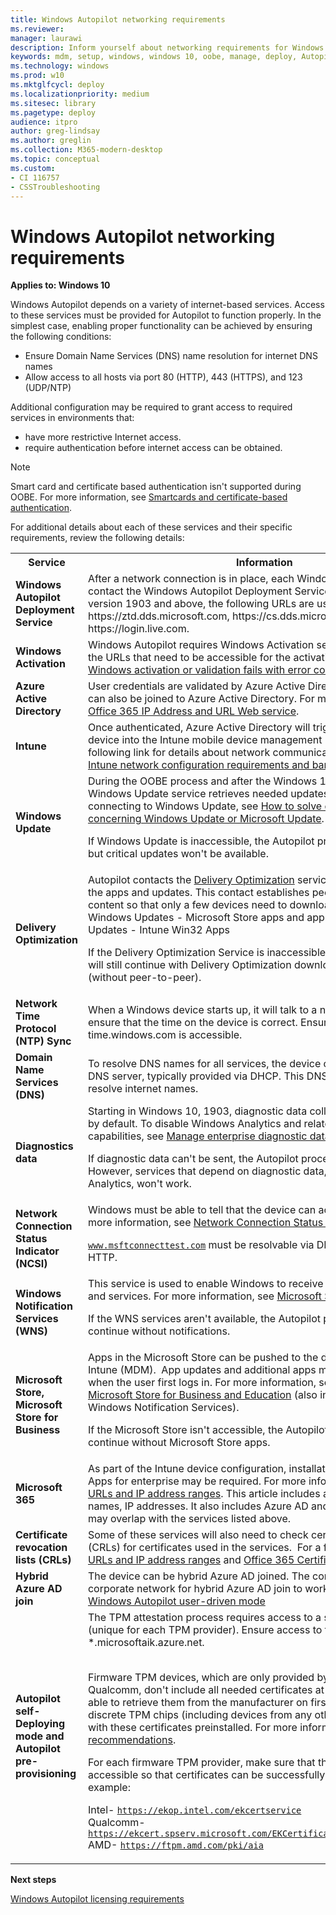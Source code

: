 ```yaml
---
title: Windows Autopilot networking requirements
ms.reviewer: 
manager: laurawi
description: Inform yourself about networking requirements for Windows Autopilot deployment.
keywords: mdm, setup, windows, windows 10, oobe, manage, deploy, Autopilot, ztd, zero-touch, partner, msfb, intune
ms.technology: windows
ms.prod: w10
ms.mktglfcycl: deploy
ms.localizationpriority: medium
ms.sitesec: library
ms.pagetype: deploy
audience: itpro
author: greg-lindsay
ms.author: greglin
ms.collection: M365-modern-desktop
ms.topic: conceptual
ms.custom: 
- CI 116757
- CSSTroubleshooting
---
```



# Windows Autopilot networking requirements

**Applies to: Windows 10**

Windows Autopilot depends on a variety of internet-based services. Access to these services must be provided for Autopilot to function properly. In the simplest case, enabling proper functionality can be achieved by ensuring the following conditions:

- Ensure Domain Name Services (DNS) name resolution for internet DNS names
- Allow access to all hosts via port 80 (HTTP), 443 (HTTPS), and 123 (UDP/NTP)

Additional configuration may be required to grant access to required services in environments that:
- have more restrictive Internet access.
- require authentication before internet access can be obtained. 

> [!NOTE]
> Smart card and certificate based authentication isn't supported during OOBE. For more information, see [Smartcards and certificate-based authentication](/azure/active-directory/devices/azureadjoin-plan#smartcards-and-certificate-based-authentication).

For additional details about each of these services and their specific requirements, review the following details:

<table><th>Service<th>Information
<tr><td><b>Windows Autopilot Deployment Service<b><td>After a network connection is in place, each Windows 10 device will contact the Windows Autopilot Deployment Service. With Windows 10 version 1903 and above, the following URLs are used: https://ztd.dds.microsoft.com, https://cs.dds.microsoft.com, and https://login.live.com.<br>

<tr><td><b>Windows Activation<b><td>Windows Autopilot requires Windows Activation services. For details about the URLs that need to be accessible for the activation services, see <a href="https://support.microsoft.com/help/921471/windows-activation-or-validation-fails-with-error-code-0x8004fe33">Windows activation or validation fails with error code 0x8004FE33</a>.<br>

<tr><td><b>Azure Active Directory<b><td>User credentials are validated by Azure Active Directory, and the device can also be joined to Azure Active Directory. For more information, see <a href="https://docs.microsoft.com/office365/enterprise/office-365-ip-web-service">Office 365 IP Address and URL Web service</a>.
<tr><td><b>Intune<b><td>Once authenticated, Azure Active Directory will trigger enrollment of the device into the Intune mobile device management (MDM) service. See the following link for details about network communication requirements: <a href="https://docs.microsoft.com/intune/network-bandwidth-use#network-communication-requirements">Intune network configuration requirements and bandwidth</a>.
<tr><td><b>Windows Update<b><td>During the OOBE process and after the Windows 10 OS configuration, the Windows Update service retrieves needed updates. If there are problems connecting to Windows Update, see <a href="https://support.microsoft.com/help/818018/how-to-solve-connection-problems-concerning-windows-update-or-microsof">How to solve connection problems concerning Windows Update or Microsoft Update</a>.<br>

If Windows Update is inaccessible, the Autopilot process will still continue but critical updates won't be available.

<tr><td><b>Delivery Optimization<b><td>Autopilot contacts the <a href="/windows/deployment/update/waas-delivery-optimization">Delivery Optimization</a> service when downloading the apps and updates. This contact establishes peer-to-peer sharing of content so that only a few devices need to download it from the Internet.
- Windows Updates
- Microsoft Store apps and app updates
- Office Updates
- Intune Win32 Apps<br>

If the Delivery Optimization Service is inaccessible, the Autopilot process will still continue with Delivery Optimization downloads from the cloud (without peer-to-peer).

<tr><td><b>Network Time Protocol (NTP) Sync<b><td>When a Windows device starts up, it will talk to a network time server to ensure that the time on the device is correct. Ensure that UDP port 123 to time.windows.com is accessible.
<tr><td><b>Domain Name Services (DNS)<b><td>To resolve DNS names for all services, the device communicates with a DNS server, typically provided via DHCP. This DNS server must be able to resolve internet names.
<tr><td><b>Diagnostics data<b><td>Starting in Windows 10, 1903, diagnostic data collection will be enabled by default. To disable Windows Analytics and related diagnostics capabilities, see <a href="https://docs.microsoft.com/windows/privacy/configure-windows-diagnostic-data-in-your-organization#manage-enterprise-diagnostic-data-level">Manage enterprise diagnostic data level</a>.<br>

If diagnostic data can't be sent, the Autopilot process still continues. However, services that depend on diagnostic data, such as Windows Analytics, won't work.
<tr><td><b>Network Connection Status Indicator (NCSI)<b><td>Windows must be able to tell that the device can access the internet. For more information, see <a href="https://docs.microsoft.com/windows/privacy/manage-connections-from-windows-operating-system-components-to-microsoft-services#14-network-connection-status-indicator">Network Connection Status Indicator (NCSI)</a>.

<code>www.msftconnecttest.com</code> must be resolvable via DNS and accessible via HTTP.
<tr><td><b>Windows Notification Services (WNS)<b><td>This service is used to enable Windows to receive notifications from apps and services. For more information, see <a href="https://docs.microsoft.com/windows/privacy/manage-connections-from-windows-operating-system-components-to-microsoft-services#26-microsoft-store">Microsoft Store</a>.<br>

If the WNS services aren't available, the Autopilot process will still continue without notifications.
<tr><td><b>Microsoft Store, Microsoft Store for Business<b><td>Apps in the Microsoft Store can be pushed to the device, triggered via Intune (MDM).  App updates and additional apps may also be needed when the user first logs in. For more information, see <a href="/microsoft-store/prerequisites-microsoft-store-for-business">Prerequisites for Microsoft Store for Business and Education</a> (also includes Azure AD and Windows Notification Services).<br>

If the Microsoft Store isn't accessible, the Autopilot process will still continue without Microsoft Store apps.

<tr><td><b>Microsoft 365<b><td>As part of the Intune device configuration, installation of Microsoft 365 Apps for enterprise may be required. For more information, see <a href="https://support.office.com/article/Office-365-URLs-and-IP-address-ranges-8548a211-3fe7-47cb-abb1-355ea5aa88a2">Office 365 URLs and IP address ranges</a>. This article includes all Office services, DNS names, IP addresses. It also includes Azure AD and other services that may overlap with the services listed above.
<tr><td><b>Certificate revocation lists (CRLs)<b><td>Some of these services will also need to check certificate revocation lists (CRLs) for certificates used in the services.  For a full list, see <a href="https://support.office.com/article/Office-365-URLs-and-IP-address-ranges-8548a211-3fe7-47cb-abb1-355ea5aa88a2#bkmk_crl">Office 365 URLs and IP address ranges</a> and <a href="https://aka.ms/o365chains">Office 365 Certificate Chains</a>.
<tr><td><b>Hybrid Azure AD join<b><td>The device can be hybrid Azure AD joined. The computer should be on corporate network for hybrid Azure AD join to work. See details at <a href="user-driven.md#user-driven-mode-for-hybrid-azure-active-directory-join">Windows Autopilot user-driven mode</a>
<tr><td><a href="" id="tpm"></a><b>Autopilot self-Deploying mode and Autopilot pre-provisioning<b><td>
The TPM attestation process requires access to a set of HTTPS URLs (unique for each TPM provider).  Ensure access to this URL pattern: *.microsoftaik.azure.net.<br><br>
 
Firmware TPM devices, which are only provided by Intel, AMD, or Qualcomm, don't include all needed certificates at boot time and must be able to retrieve them from the manufacturer on first use. Devices with discrete TPM chips (including devices from any other manufacturer) come with these certificates preinstalled. For more information, see <a href="https://docs.microsoft.com/windows/security/information-protection/tpm/tpm-recommendations">TPM recommendations</a>. 

For each firmware TPM provider, make sure that the appropriate URL is accessible so that certificates can be successfully requested. For example:

 Intel- <code>https://ekop.intel.com/ekcertservice</code>
 <br>Qualcomm- <code>https://ekcert.spserv.microsoft.com/EKCertificate/GetEKCertificate/v1</code>
 <br>AMD- <code>https://ftpm.amd.com/pki/aia</code>

</table>

**Next steps**

[Windows Autopilot licensing requirements](licensing-requirements.md)
